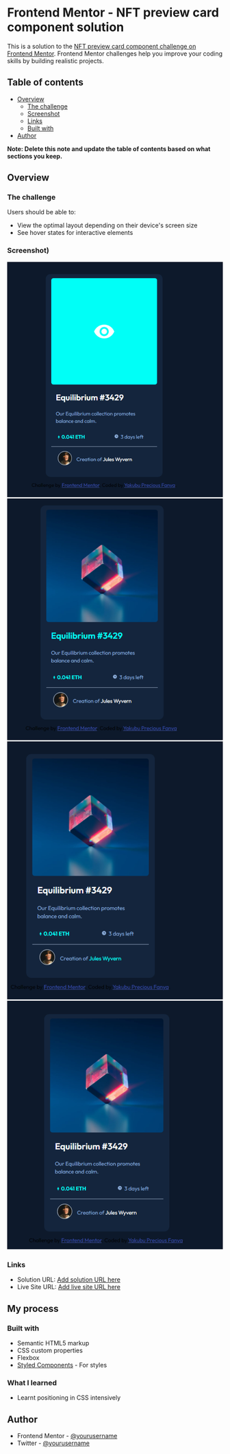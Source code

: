 # Frontend Mentor - NFT preview card component solution

This is a solution to the [NFT preview card component challenge on Frontend Mentor](https://www.frontendmentor.io/challenges/nft-preview-card-component-SbdUL_w0U). Frontend Mentor challenges help you improve your coding skills by building realistic projects.

## Table of contents

- [Overview](#overview)
  - [The challenge](#the-challenge)
  - [Screenshot](#screenshot)
  - [Links](#links)
  - [Built with](#built-with)
- [Author](#author)

**Note: Delete this note and update the table of contents based on what sections you keep.**

## Overview

### The challenge

Users should be able to:

- View the optimal layout depending on their device's screen size
- See hover states for interactive elements

### Screenshot)

![](./screenshot.jpg/active-state.png)
![](./screenshot.jpg/active-states.png)
![](./screenshot.jpg/active-states-3.png)
![](./screenshot.jpg/preview-state.png)

### Links

- Solution URL: [Add solution URL here](https://www.frontendmentor.io/challenges/nft-preview-card-component-SbdUL_w0U)
- Live Site URL: [Add live site URL here](https://preciousyaks17.github.io/NFT-preview-card-component/)

## My process

### Built with

- Semantic HTML5 markup
- CSS custom properties
- Flexbox
- [Styled Components](https://styled-components.com/) - For styles

### What I learned

- Learnt positioning in CSS intensively

## Author

- Frontend Mentor - [@yourusername](https://www.frontendmentor.io/profile/yakubupreciousfanya)
- Twitter - [@yourusername](https://www.twitter.com/selah_presh)
